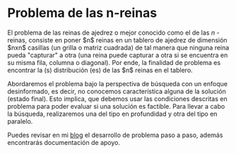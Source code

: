 # Problema de las n-reinas

El problema de las reinas de ajedrez o mejor conocido como el de las $n$ - reinas, consiste en poner \$n\$ reinas en un tablero de ajedrez de dimensión \$nxn\$ casillas (un grilla o matriz cuadrada) de tal manera que ninguna reina pueda "capturar" a otra (una reina puede capturar a otra si se encuentra en su misma fila, columna o diagonal). Por ende, la finalidad de problema es encontrar la (s) distribución (es) de las \$n\$ reinas en el tablero.

Abordaremos el problema bajo la perspectiva de búsqueda con un enfoque desinformado, es decir, no conocemos característica alguna de la solución (estado final). Esto implica, que debemos usar las condiciones descritas en problema para poder evaluar si una solución es factible. Para llevar a cabo la búsqueda, realizaremos una del tipo en profundidad y otra del tipo en paralelo.

Puedes revisar en mi [blog](https://dfranzani.netlify.app/posts/2021-09-19-busqueda/) el desarrollo de problema paso a paso, además encontrarás documentación de apoyo.
